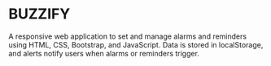 # BUZZIFY
A responsive web application to set and manage alarms and reminders using HTML, CSS, Bootstrap, and JavaScript. Data is stored in localStorage, and alerts notify users when alarms or reminders trigger.
